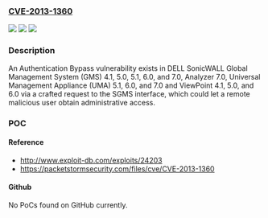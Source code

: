 ### [CVE-2013-1360](https://cve.mitre.org/cgi-bin/cvename.cgi?name=CVE-2013-1360)
![](https://img.shields.io/static/v1?label=Product&message=n%2Fa&color=blue)
![](https://img.shields.io/static/v1?label=Version&message=n%2Fa&color=blue)
![](https://img.shields.io/static/v1?label=Vulnerability&message=n%2Fa&color=brighgreen)

### Description

An Authentication Bypass vulnerability exists in DELL SonicWALL Global Management System (GMS) 4.1, 5.0, 5.1, 6.0, and 7.0, Analyzer 7.0, Universal Management Appliance (UMA) 5.1, 6.0, and 7.0 and ViewPoint 4.1, 5.0, and 6.0 via a crafted request to the SGMS interface, which could let a remote malicious user obtain administrative access.

### POC

#### Reference
- http://www.exploit-db.com/exploits/24203
- https://packetstormsecurity.com/files/cve/CVE-2013-1360

#### Github
No PoCs found on GitHub currently.

